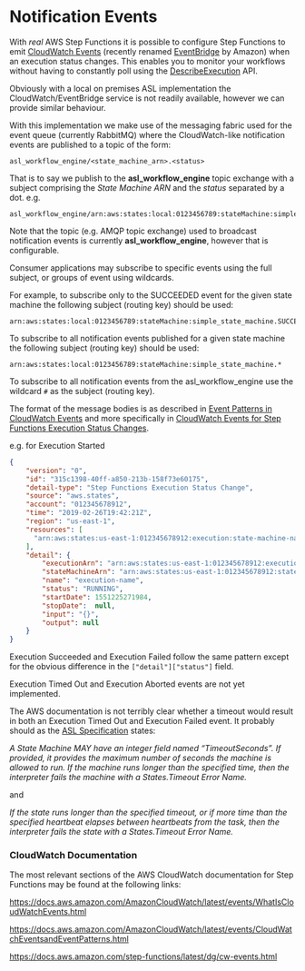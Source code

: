 # Notification Events
With *real* AWS Step Functions it is possible to configure Step Functions to emit [CloudWatch Events](https://docs.aws.amazon.com/step-functions/latest/dg/cw-events.html) (recently renamed [EventBridge](https://docs.aws.amazon.com/eventbridge/latest/userguide/what-is-amazon-eventbridge.html) by Amazon) when an execution status changes. This enables you to monitor your workflows without having to constantly poll using the [DescribeExecution](https://docs.aws.amazon.com/step-functions/latest/apireference/API_DescribeExecution.html) API.

Obviously with a local on premises ASL implementation the CloudWatch/EventBridge service is not readily available, however we can provide similar behaviour.

With this implementation we make use of the messaging fabric used for the event queue (currently RabbitMQ) where the CloudWatch-like notification events are published to a topic of the form:

```
asl_workflow_engine/<state_machine_arn>.<status>
```

That is to say we publish to the **asl_workflow_engine** topic exchange with a subject comprising the *State Machine ARN* and the *status* separated by a dot. e.g.

```
asl_workflow_engine/arn:aws:states:local:0123456789:stateMachine:simple_state_machine.SUCCEEDED
```

Note that the topic (e.g. AMQP topic exchange) used to broadcast notification events is currently **asl_workflow_engine**, however that is configurable.

Consumer applications may subscribe to specific events using the full subject, or groups of event using wildcards.

For example, to subscribe only to the SUCCEEDED event for the given state machine the following subject (routing key) should be used:

```
arn:aws:states:local:0123456789:stateMachine:simple_state_machine.SUCCEEDED
```

To subscribe to all notification events published for a given state machine the following subject (routing key) should be used:

```
arn:aws:states:local:0123456789:stateMachine:simple_state_machine.*
```

To subscribe to all notification events from the asl_workflow_engine use the wildcard `#` as the subject (routing key).

The format of the message bodies is as described in [Event Patterns in CloudWatch Events](https://docs.aws.amazon.com/AmazonCloudWatch/latest/events/CloudWatchEventsandEventPatterns.html) and more specifically in [CloudWatch Events for Step Functions Execution Status Changes](https://docs.aws.amazon.com/step-functions/latest/dg/cw-events.html).

e.g. for Execution Started

```json
{
    "version": "0",
    "id": "315c1398-40ff-a850-213b-158f73e60175",
    "detail-type": "Step Functions Execution Status Change",
    "source": "aws.states",
    "account": "012345678912",
    "time": "2019-02-26T19:42:21Z",
    "region": "us-east-1",
    "resources": [
      "arn:aws:states:us-east-1:012345678912:execution:state-machine-name:execution-name"
    ],
    "detail": {
        "executionArn": "arn:aws:states:us-east-1:012345678912:execution:state-machine-name:execution-name",
        "stateMachineArn": "arn:aws:states:us-east-1:012345678912:stateMachine:state-machine",
        "name": "execution-name",
        "status": "RUNNING",
        "startDate": 1551225271984,
        "stopDate":  null,
        "input": "{}",
        "output": null
    }
}
```

Execution Succeeded and Execution Failed follow the same pattern except for the obvious difference in the `["detail"]["status"]` field.

Execution Timed Out and Execution Aborted events are not yet implemented.

The AWS documentation is not terribly clear whether a timeout would result in both an Execution Timed Out and Execution Failed event. It probably should as the [ASL Specification](https://states-language.net/spec.html) states:

*A State Machine MAY have an integer field named “TimeoutSeconds”. If provided, it provides the maximum number of seconds the machine is allowed to run. If the machine runs longer than the specified time, then the interpreter fails the machine with a States.Timeout Error Name.*

and

*If the state runs longer than the specified timeout, or if more time than the specified heartbeat elapses between heartbeats from the task, then the interpreter fails the state with a States.Timeout Error Name.*

### CloudWatch Documentation
The most relevant sections of the AWS CloudWatch documentation for Step Functions may be found at the following links:

https://docs.aws.amazon.com/AmazonCloudWatch/latest/events/WhatIsCloudWatchEvents.html

https://docs.aws.amazon.com/AmazonCloudWatch/latest/events/CloudWatchEventsandEventPatterns.html

https://docs.aws.amazon.com/step-functions/latest/dg/cw-events.html
